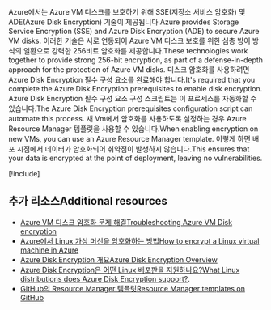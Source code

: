 <span data-ttu-id="447d6-101">Azure에서는 Azure VM 디스크를 보호하기 위해 SSE(저장소 서비스 암호화) 및 ADE(Azure Disk Encryption) 기술이 제공됩니다.</span><span class="sxs-lookup"><span data-stu-id="447d6-101">Azure provides Storage Service Encryption (SSE) and Azure Disk Encryption (ADE) to secure Azure VM disks.</span></span> <span data-ttu-id="447d6-102">이러한 기술은 서로 연동되어 Azure VM 디스크 보호를 위한 심층 방어 방식의 일환으로 강력한 256비트 암호화를 제공합니다.</span><span class="sxs-lookup"><span data-stu-id="447d6-102">These technologies work together to provide strong 256-bit encryption, as part of a defense-in-depth approach for the protection of Azure VM disks.</span></span> <span data-ttu-id="447d6-103">디스크 암호화를 사용하려면 Azure Disk Encryption 필수 구성 요소를 완료해야 합니다.</span><span class="sxs-lookup"><span data-stu-id="447d6-103">It's required that you complete the Azure Disk Encryption prerequisites to enable disk encryption.</span></span> <span data-ttu-id="447d6-104">Azure Disk Encryption 필수 구성 요소 구성 스크립트는 이 프로세스를 자동화할 수 있습니다.</span><span class="sxs-lookup"><span data-stu-id="447d6-104">The Azure Disk Encryption prerequisites configuration script can automate this process.</span></span> <span data-ttu-id="447d6-105">새 Vm에서 암호화를 사용하도록 설정하는 경우 Azure Resource Manager 템플릿을 사용할 수 있습니다.</span><span class="sxs-lookup"><span data-stu-id="447d6-105">When enabling encryption on new VMs, you can use an Azure Resource Manager template.</span></span> <span data-ttu-id="447d6-106">이렇게 하면 배포 시점에서 데이터가 암호화되어 취약점이 발생하지 않습니다.</span><span class="sxs-lookup"><span data-stu-id="447d6-106">This ensures that your data is encrypted at the point of deployment, leaving no vulnerabilities.</span></span>

<!-- Cleanup sandbox -->
[!include[](../../../includes/azure-sandbox-cleanup.md)]

## <a name="additional-resources"></a><span data-ttu-id="447d6-107">추가 리소스</span><span class="sxs-lookup"><span data-stu-id="447d6-107">Additional resources</span></span>

- [<span data-ttu-id="447d6-108">Azure VM 디스크 암호화 문제 해결</span><span class="sxs-lookup"><span data-stu-id="447d6-108">Troubleshooting Azure VM Disk encryption</span></span>](https://docs.microsoft.com/azure/security/azure-security-disk-encryption-tsg)
- [<span data-ttu-id="447d6-109">Azure에서 Linux 가상 머신을 암호화하는 방법</span><span class="sxs-lookup"><span data-stu-id="447d6-109">How to encrypt a Linux virtual machine in Azure</span></span>](https://docs.microsoft.com/azure/virtual-machines/linux/encrypt-disks)
- [<span data-ttu-id="447d6-110">Azure Disk Encryption 개요</span><span class="sxs-lookup"><span data-stu-id="447d6-110">Azure Disk Encryption Overview</span></span>](https://docs.microsoft.com/azure/security/azure-security-disk-encryption-overview)
- <span data-ttu-id="447d6-111">[Azure Disk Encryption은 어떤 Linux 배포판을 지원하나요?](https://docs.microsoft.com/en-us/azure/security/azure-security-disk-encryption-faq#bkmk_LinuxOSSupport)</span><span class="sxs-lookup"><span data-stu-id="447d6-111">[What Linux distributions does Azure Disk Encryption support?](https://docs.microsoft.com/en-us/azure/security/azure-security-disk-encryption-faq#bkmk_LinuxOSSupport).</span></span>
- [<span data-ttu-id="447d6-112">GitHub의 Resource Manager 템플릿</span><span class="sxs-lookup"><span data-stu-id="447d6-112">Resource Manager templates on GitHub</span></span>](https://github.com/Azure/azure-quickstart-templates)